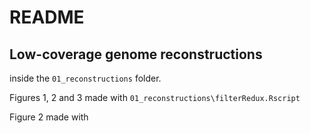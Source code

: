 # README

## Low-coverage genome reconstructions

inside the `01_reconstructions` folder.


Figures 1, 2 and 3 made with `01_reconstructions\filterRedux.Rscript`

Figure 2 made with
